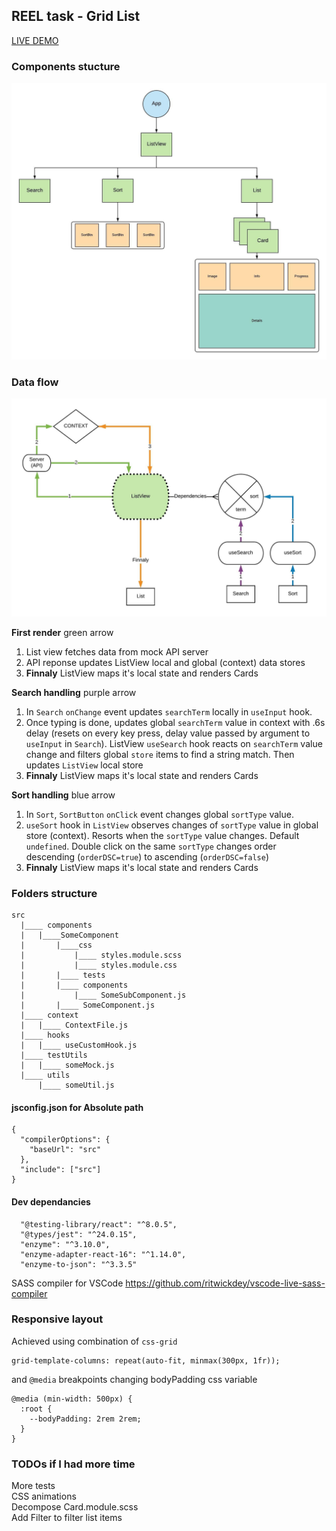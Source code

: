 ## REEL task - Grid List

<a href='https://grid-list.olegakan5326.now.sh'>LIVE DEMO</a>

### Components stucture
<img src='./readme/tree.jpeg'/>

### Data flow
<img src='./readme/data.jpeg'/>

<strong>First render</strong> green arrow<br/>
1. List view fetches data from mock API server
2. API reponse updates ListView local and global (context) data stores
3. <strong>Finnaly</strong> ListView maps it's local state and renders Cards

<strong>Search handling</strong> purple arrow<br/>
1. In `Search` `onChange` event updates `searchTerm` locally in `useInput` hook.    
2. Once typing is done, updates global `searchTerm` value in context with .6s delay (resets on every key press, delay value passed by argument to `useInput` in `Search`). ListView `useSearch` hook reacts on `searchTerm` value change and filters global `store` items to find a string match. Then updates `ListView` local store 
3. <strong>Finnaly</strong> ListView maps it's local state and renders Cards
 
<strong>Sort handling</strong> blue arrow<br/>
1. In `Sort`, `SortButton` `onClick` event changes global `sortType` value.
2. `useSort` hook in `ListView` observes changes of `sortType` value in global store (context). Resorts when the `sortType` value changes.
Default `undefined`. Double click on the same `sortType` changes order descending (`orderDSC=true`) to ascending (`orderDSC=false`)
3. <strong>Finnaly</strong> ListView maps it's local state and renders Cards

### Folders structure
```
src
  |____ components
  |   |____SomeComponent
  |       |____css
  |           |____ styles.module.scss
  |           |____ styles.module.css
  |       |____ tests
  |       |____ components
  |           |____ SomeSubComponent.js
  |       |____ SomeComponent.js
  |____ context
  |   |____ ContextFile.js
  |____ hooks
  |   |____ useCustomHook.js
  |____ testUtils
  |   |____ someMock.js
  |____ utils
      |____ someUtil.js

```
#### jsconfig.json for Absolute path
```
{
  "compilerOptions": {
    "baseUrl": "src"
  },
  "include": ["src"]
}
```

#### Dev dependancies
```
  "@testing-library/react": "^8.0.5",
  "@types/jest": "^24.0.15",
  "enzyme": "^3.10.0",
  "enzyme-adapter-react-16": "^1.14.0",
  "enzyme-to-json": "^3.3.5"
```
SASS compiler for VSCode
https://github.com/ritwickdey/vscode-live-sass-compiler

### Responsive layout

Achieved using combination of `css-grid`
```
grid-template-columns: repeat(auto-fit, minmax(300px, 1fr));
```
and `@media` breakpoints changing bodyPadding css variable
```
@media (min-width: 500px) {
  :root {
    --bodyPadding: 2rem 2rem;
  }
}
```

### TODOs if I had more time

More tests<br/>
CSS animations<br/>
Decompose Card.module.scss<br/>
Add Filter to filter list items<br/>
